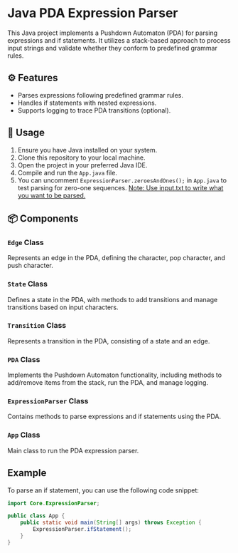 #  Java PDA Expression Parser

This Java project implements a Pushdown Automaton (PDA) for parsing expressions and if statements. It utilizes a stack-based approach to process input strings and validate whether they conform to predefined grammar rules.

## ⚙️ Features

- Parses expressions following predefined grammar rules.
- Handles if statements with nested expressions.
- Supports logging to trace PDA transitions (optional).

## 📝 Usage

1. Ensure you have Java installed on your system.
2. Clone this repository to your local machine.
3. Open the project in your preferred Java IDE.
4. Compile and run the `App.java` file.
5. You can uncomment `ExpressionParser.zeroesAndOnes();` in `App.java` to test parsing for zero-one sequences.
<ins>Note: Use input.txt to write what you want to be parsed.</ins>

## 📦 Components

### `Edge` Class

Represents an edge in the PDA, defining the character, pop character, and push character.

### `State` Class

Defines a state in the PDA, with methods to add transitions and manage transitions based on input characters.

### `Transition` Class

Represents a transition in the PDA, consisting of a state and an edge.

### `PDA` Class

Implements the Pushdown Automaton functionality, including methods to add/remove items from the stack, run the PDA, and manage logging.

### `ExpressionParser` Class

Contains methods to parse expressions and if statements using the PDA.

### `App` Class

Main class to run the PDA expression parser.

## Example

To parse an if statement, you can use the following code snippet:

```java
import Core.ExpressionParser;

public class App {
    public static void main(String[] args) throws Exception {
        ExpressionParser.ifStatement();
    }
}
```
